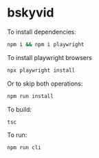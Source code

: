 # bskyvid

To install dependencies:

```bash
npm i && npm i playwright
```

To install playwright browsers

```bash
npx playwright install
```

Or to skip both operations:

```bash
npm run install
```

To build:

```bash
tsc
```

To run:

```bash
npm run cli
```
